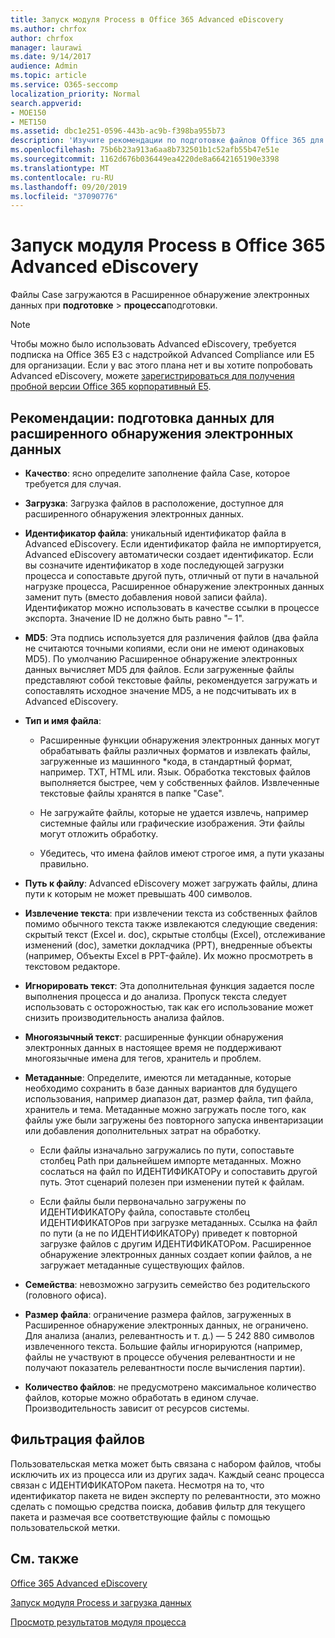 ```yaml
---
title: Запуск модуля Process в Office 365 Advanced eDiscovery
ms.author: chrfox
author: chrfox
manager: laurawi
ms.date: 9/14/2017
audience: Admin
ms.topic: article
ms.service: O365-seccomp
localization_priority: Normal
search.appverid:
- MOE150
- MET150
ms.assetid: dbc1e251-0596-443b-ac9b-f398ba955b73
description: 'Изучите рекомендации по подготовке файлов Office 365 для анализа с помощью Office 365 Advanced eDiscovery.  '
ms.openlocfilehash: 75b6b23a913a6aa8b732501b1c52afb55b47e51e
ms.sourcegitcommit: 1162d676b036449ea4220de8a6642165190e3398
ms.translationtype: MT
ms.contentlocale: ru-RU
ms.lasthandoff: 09/20/2019
ms.locfileid: "37090776"
---
```

# <a name="run-the-process-module-in-office-365-advanced-ediscovery"></a>Запуск модуля Process в Office 365 Advanced eDiscovery

Файлы Case загружаются в Расширенное обнаружение электронных данных при **подготовке** \> **процесса**подготовки. 
  
> [!NOTE]
> Чтобы можно было использовать Advanced eDiscovery, требуется подписка на Office 365 E3 с надстройкой Advanced Compliance или E5 для организации. Если у вас этого плана нет и вы хотите попробовать Advanced eDiscovery, можете [зарегистрироваться для получения пробной версии Office 365 корпоративный E5](https://go.microsoft.com/fwlink/p/?LinkID=698279). 
  
## <a name="guidelines-preparing-data-for-advanced-ediscovery"></a>Рекомендации: подготовка данных для расширенного обнаружения электронных данных

- **Качество**: ясно определите заполнение файла Case, которое требуется для случая.
    
- **Загрузка**: Загрузка файлов в расположение, доступное для расширенного обнаружения электронных данных.
    
- **Идентификатор файла**: уникальный идентификатор файла в Advanced eDiscovery. Если идентификатор файла не импортируется, Advanced eDiscovery автоматически создает идентификатор. Если вы созначите идентификатор в ходе последующей загрузки процесса и сопоставьте другой путь, отличный от пути в начальной нагрузке процесса, Расширенное обнаружение электронных данных заменит путь (вместо добавления новой записи файла). Идентификатор можно использовать в качестве ссылки в процессе экспорта. Значение ID не должно быть равно "– 1".
    
- **MD5**: Эта подпись используется для различения файлов (два файла не считаются точными копиями, если они не имеют одинаковых MD5). По умолчанию Расширенное обнаружение электронных данных вычисляет MD5 для файлов. Если загруженные файлы представляют собой текстовые файлы, рекомендуется загружать и сопоставлять исходное значение MD5, а не подсчитывать их в Advanced eDiscovery.
    
- **Тип и имя файла**:
    
  - Расширенные функции обнаружения электронных данных могут обрабатывать файлы различных форматов и извлекать файлы, загруженные из машинного \*кода, в стандартный формат, например. TXT, HTML или. Язык. Обработка текстовых файлов выполняется быстрее, чем у собственных файлов. Извлеченные текстовые файлы хранятся в папке "Case".
    
  - Не загружайте файлы, которые не удается извлечь, например системные файлы или графические изображения. Эти файлы могут отложить обработку.
    
  - Убедитесь, что имена файлов имеют строгое имя, а пути указаны правильно.
    
- **Путь к файлу**: Advanced eDiscovery может загружать файлы, длина пути к которым не может превышать 400 символов.
    
- **Извлечение текста**: при извлечении текста из собственных файлов помимо обычного текста также извлекаются следующие сведения: скрытый текст (Excel и. doc), скрытые столбцы (Excel), отслеживание изменений (doc), заметки докладчика (PPT), внедренные объекты (например, Объекты Excel в PPT-файле). Их можно просмотреть в текстовом редакторе.
    
- **Игнорировать текст**: Эта дополнительная функция задается после выполнения процесса и до анализа. Пропуск текста следует использовать с осторожностью, так как его использование может снизить производительность анализа файлов.
    
- **Многоязычный текст**: расширенные функции обнаружения электронных данных в настоящее время не поддерживают многоязычные имена для тегов, хранитель и проблем.
    
- **Метаданные**: Определите, имеются ли метаданные, которые необходимо сохранить в базе данных вариантов для будущего использования, например диапазон дат, размер файла, тип файла, хранитель и тема. Метаданные можно загружать после того, как файлы уже были загружены без повторного запуска инвентаризации или добавления дополнительных затрат на обработку. 
    
  - Если файлы изначально загружались по пути, сопоставьте столбец Path при дальнейшем импорте метаданных. Можно сослаться на файл по ИДЕНТИФИКАТОРу и сопоставить другой путь. Этот сценарий полезен при изменении путей к файлам.
    
  - Если файлы были первоначально загружены по ИДЕНТИФИКАТОРу файла, сопоставьте столбец ИДЕНТИФИКАТОРов при загрузке метаданных. Ссылка на файл по пути (а не по ИДЕНТИФИКАТОРу) приведет к повторной загрузке файлов с другим ИДЕНТИФИКАТОРом. Расширенное обнаружение электронных данных создает копии файлов, а не загружает метаданные существующих файлов.
    
- **Семейства**: невозможно загрузить семейство без родительского (головного офиса). 
    
- **Размер файла**: ограничение размера файлов, загруженных в Расширенное обнаружение электронных данных, не ограничено. Для анализа (анализ, релевантность и т. д.) — 5 242 880 символов извлеченного текста. Большие файлы игнорируются (например, файлы не участвуют в процессе обучения релевантности и не получают показатель релевантности после вычисления партии).
    
- **Количество файлов**: не предусмотрено максимальное количество файлов, которые можно обработать в едином случае. Производительность зависит от ресурсов системы. 
    
## <a name="filtering-files"></a>Фильтрация файлов

Пользовательская метка может быть связана с набором файлов, чтобы исключить их из процесса или из других задач. Каждый сеанс процесса связан с ИДЕНТИФИКАТОРом пакета. Несмотря на то, что идентификатор пакета не виден эксперту по релевантности, это можно сделать с помощью средства поиска, добавив фильтр для текущего пакета и размечая все соответствующие файлы с помощью пользовательской метки. 
  
## <a name="see-also"></a>См. также

[Office 365 Advanced eDiscovery](office-365-advanced-ediscovery.md)
  
[Запуск модуля Process и загрузка данных](run-the-process-module-and-load-data-in-advanced-ediscovery.md)
  
[Просмотр результатов модуля процесса](view-process-module-results-in-advanced-ediscovery.md)

